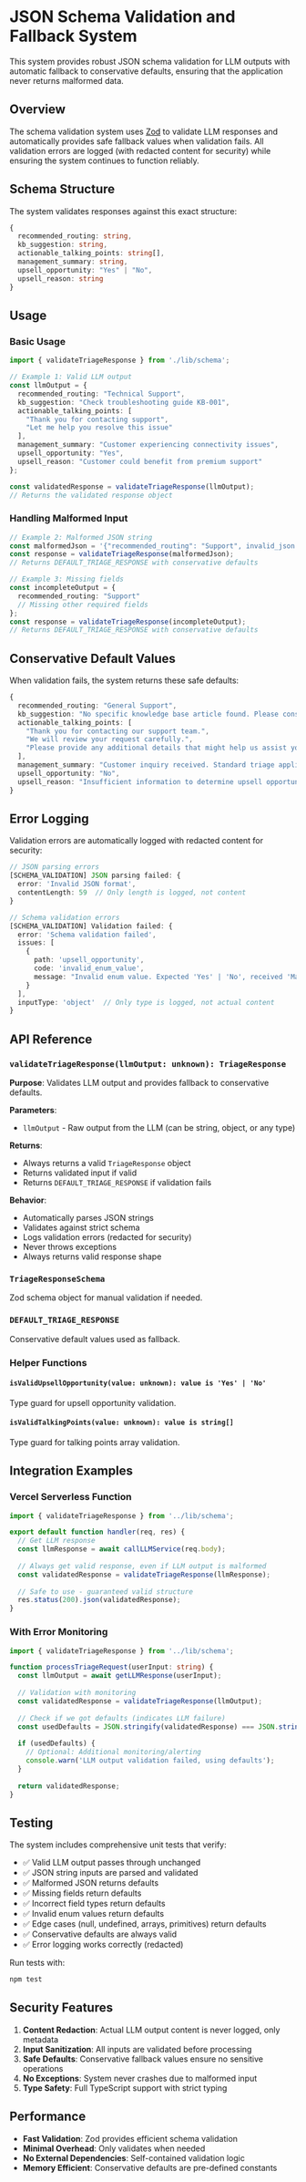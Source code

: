 # JSON Schema Validation and Fallback System

This system provides robust JSON schema validation for LLM outputs with automatic fallback to conservative defaults, ensuring that the application never returns malformed data.

## Overview

The schema validation system uses [Zod](https://zod.dev/) to validate LLM responses and automatically provides safe fallback values when validation fails. All validation errors are logged (with redacted content for security) while ensuring the system continues to function reliably.

## Schema Structure

The system validates responses against this exact structure:

```typescript
{
  recommended_routing: string,
  kb_suggestion: string,
  actionable_talking_points: string[],
  management_summary: string,
  upsell_opportunity: "Yes" | "No",
  upsell_reason: string
}
```

## Usage

### Basic Usage

```typescript
import { validateTriageResponse } from './lib/schema';

// Example 1: Valid LLM output
const llmOutput = {
  recommended_routing: "Technical Support",
  kb_suggestion: "Check troubleshooting guide KB-001",
  actionable_talking_points: [
    "Thank you for contacting support",
    "Let me help you resolve this issue"
  ],
  management_summary: "Customer experiencing connectivity issues",
  upsell_opportunity: "Yes",
  upsell_reason: "Customer could benefit from premium support"
};

const validatedResponse = validateTriageResponse(llmOutput);
// Returns the validated response object
```

### Handling Malformed Input

```typescript
// Example 2: Malformed JSON string
const malformedJson = '{"recommended_routing": "Support", invalid_json...}';
const response = validateTriageResponse(malformedJson);
// Returns DEFAULT_TRIAGE_RESPONSE with conservative defaults

// Example 3: Missing fields
const incompleteOutput = {
  recommended_routing: "Support"
  // Missing other required fields
};
const response = validateTriageResponse(incompleteOutput);
// Returns DEFAULT_TRIAGE_RESPONSE with conservative defaults
```

## Conservative Default Values

When validation fails, the system returns these safe defaults:

```typescript
{
  recommended_routing: "General Support",
  kb_suggestion: "No specific knowledge base article found. Please consult general documentation.",
  actionable_talking_points: [
    "Thank you for contacting our support team.",
    "We will review your request carefully.",
    "Please provide any additional details that might help us assist you better."
  ],
  management_summary: "Customer inquiry received. Standard triage applied due to processing limitations.",
  upsell_opportunity: "No",
  upsell_reason: "Insufficient information to determine upsell opportunities."
}
```

## Error Logging

Validation errors are automatically logged with redacted content for security:

```typescript
// JSON parsing errors
[SCHEMA_VALIDATION] JSON parsing failed: {
  error: 'Invalid JSON format',
  contentLength: 59  // Only length is logged, not content
}

// Schema validation errors
[SCHEMA_VALIDATION] Validation failed: {
  error: 'Schema validation failed',
  issues: [
    {
      path: 'upsell_opportunity',
      code: 'invalid_enum_value',
      message: "Invalid enum value. Expected 'Yes' | 'No', received 'Maybe'"
    }
  ],
  inputType: 'object'  // Only type is logged, not actual content
}
```

## API Reference

### `validateTriageResponse(llmOutput: unknown): TriageResponse`

**Purpose**: Validates LLM output and provides fallback to conservative defaults.

**Parameters**:
- `llmOutput` - Raw output from the LLM (can be string, object, or any type)

**Returns**: 
- Always returns a valid `TriageResponse` object
- Returns validated input if valid
- Returns `DEFAULT_TRIAGE_RESPONSE` if validation fails

**Behavior**:
- Automatically parses JSON strings
- Validates against strict schema
- Logs validation errors (redacted for security)
- Never throws exceptions
- Always returns valid response shape

### `TriageResponseSchema`

Zod schema object for manual validation if needed.

### `DEFAULT_TRIAGE_RESPONSE`

Conservative default values used as fallback.

### Helper Functions

#### `isValidUpsellOpportunity(value: unknown): value is 'Yes' | 'No'`
Type guard for upsell opportunity validation.

#### `isValidTalkingPoints(value: unknown): value is string[]`
Type guard for talking points array validation.

## Integration Examples

### Vercel Serverless Function

```typescript
import { validateTriageResponse } from '../lib/schema';

export default function handler(req, res) {
  // Get LLM response
  const llmResponse = await callLLMService(req.body);
  
  // Always get valid response, even if LLM output is malformed
  const validatedResponse = validateTriageResponse(llmResponse);
  
  // Safe to use - guaranteed valid structure
  res.status(200).json(validatedResponse);
}
```

### With Error Monitoring

```typescript
import { validateTriageResponse } from '../lib/schema';

function processTriageRequest(userInput: string) {
  const llmOutput = await getLLMResponse(userInput);
  
  // Validation with monitoring
  const validatedResponse = validateTriageResponse(llmOutput);
  
  // Check if we got defaults (indicates LLM failure)
  const usedDefaults = JSON.stringify(validatedResponse) === JSON.stringify(DEFAULT_TRIAGE_RESPONSE);
  
  if (usedDefaults) {
    // Optional: Additional monitoring/alerting
    console.warn('LLM output validation failed, using defaults');
  }
  
  return validatedResponse;
}
```

## Testing

The system includes comprehensive unit tests that verify:

- ✅ Valid LLM output passes through unchanged
- ✅ JSON string inputs are parsed and validated
- ✅ Malformed JSON returns defaults
- ✅ Missing fields return defaults
- ✅ Incorrect field types return defaults
- ✅ Invalid enum values return defaults
- ✅ Edge cases (null, undefined, arrays, primitives) return defaults
- ✅ Conservative defaults are always valid
- ✅ Error logging works correctly (redacted)

Run tests with:
```bash
npm test
```

## Security Features

1. **Content Redaction**: Actual LLM output content is never logged, only metadata
2. **Input Sanitization**: All inputs are validated before processing
3. **Safe Defaults**: Conservative fallback values ensure no sensitive operations
4. **No Exceptions**: System never crashes due to malformed input
5. **Type Safety**: Full TypeScript support with strict typing

## Performance

- **Fast Validation**: Zod provides efficient schema validation
- **Minimal Overhead**: Only validates when needed
- **No External Dependencies**: Self-contained validation logic
- **Memory Efficient**: Conservative defaults are pre-defined constants